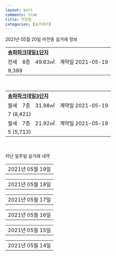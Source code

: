 ```yaml
---
layout: post
comments: true
title: 마천동
categories: [실거래가]
---
```


2021년 05월 20일 마천동 실거래 정보

<table>
  <tr>
    <td colspan="4" style="font-weight: bold;"><a href="https://search.naver.com/search.naver?query=송파파크데일1단지">송파파크데일1단지</a></td>
  </tr>
    
  <tr>
    <td>전세</td>
    <td>8층</td>
    <td>49.63㎡</td>
    <td>계약일 2021-05-19</td>
  </tr>
  <tr>
    <td colspan="4">9,389</td>
  </tr>
    
</table>
<br>
<table>
  <tr>
    <td colspan="4" style="font-weight: bold;"><a href="https://search.naver.com/search.naver?query=송파파크데일3단지">송파파크데일3단지</a></td>
  </tr>
    
  <tr>
    <td>월세</td>
    <td>7층</td>
    <td>31.98㎡</td>
    <td>계약일 2021-05-19</td>
  </tr>
  <tr>
    <td colspan="4">7 (8,421)</td>
  </tr>
    
  <tr>
    <td>월세</td>
    <td>7층</td>
    <td>21.92㎡</td>
    <td>계약일 2021-05-19</td>
  </tr>
  <tr>
    <td colspan="4">5 (5,713)</td>
  </tr>
    
</table>
    
<div style="margin-top: 50px; margin-bottom: 13px">지난 일주일 실거래 내역</div>

  <table style="width: 100%; margin-bottom: 1px">
      <tr class="header">
        <td>2021년 05월 19일</td>
      </tr>
      <tr class="child" style="display: none">
        <td>
            
        <table>
          <tr>
            <td colspan="4" style="font-weight: bold;"><a href="https://search.naver.com/search.naver?query=송파파크데일1단지">송파파크데일1단지</a></td>
          </tr>

          <tr>
            <td>전세</td>
            <td>15층</td>
            <td>59.91㎡</td>
            <td>계약일 2021-04-29</td>
          </tr>
          <tr>
            <td colspan="4">12,985</td>
          </tr>
    
          <tr>
            <td>전세</td>
            <td>4층</td>
            <td>49.63㎡</td>
            <td>계약일 2021-05-18</td>
          </tr>
          <tr>
            <td colspan="4">9,389</td>
          </tr>
    
        </table>
        <table style="margin-top: 5px">
          <tr>
            <td colspan="4" style="font-weight: bold;"><a href="https://search.naver.com/search.naver?query=송파파크데일3단지">송파파크데일3단지</a></td>
          </tr>
    
          <tr>
            <td>월세</td>
            <td>2층</td>
            <td>21.92㎡</td>
            <td>계약일 2021-05-18</td>
          </tr>
          <tr>
            <td colspan="4">5 (5,713)</td>
          </tr>
    
          <tr>
            <td>월세</td>
            <td>2층</td>
            <td>21.92㎡</td>
            <td>계약일 2021-05-18</td>
          </tr>
          <tr>
            <td colspan="4">5 (5,713)</td>
          </tr>
    
          <tr>
            <td>월세</td>
            <td>4층</td>
            <td>21.92㎡</td>
            <td>계약일 2021-05-18</td>
          </tr>
          <tr>
            <td colspan="4">5 (5,713)</td>
          </tr>
    
          <tr>
            <td>월세</td>
            <td>2층</td>
            <td>21.92㎡</td>
            <td>계약일 2021-05-18</td>
          </tr>
          <tr>
            <td colspan="4">5 (5,713)</td>
          </tr>
    
          <tr>
            <td>월세</td>
            <td>2층</td>
            <td>21.92㎡</td>
            <td>계약일 2021-05-18</td>
          </tr>
          <tr>
            <td colspan="4">5 (5,713)</td>
          </tr>
    
          <tr>
            <td>월세</td>
            <td>4층</td>
            <td>21.92㎡</td>
            <td>계약일 2021-05-18</td>
          </tr>
          <tr>
            <td colspan="4">5 (5,713)</td>
          </tr>
    
          <tr>
            <td>월세</td>
            <td>5층</td>
            <td>21.92㎡</td>
            <td>계약일 2021-05-18</td>
          </tr>
          <tr>
            <td colspan="4">5 (5,713)</td>
          </tr>
    
          <tr>
            <td>월세</td>
            <td>5층</td>
            <td>31.98㎡</td>
            <td>계약일 2021-05-18</td>
          </tr>
          <tr>
            <td colspan="4">29 (3,234)</td>
          </tr>
    
          <tr>
            <td>월세</td>
            <td>4층</td>
            <td>21.92㎡</td>
            <td>계약일 2021-05-18</td>
          </tr>
          <tr>
            <td colspan="4">16 (4,282)</td>
          </tr>
    
          <tr>
            <td>월세</td>
            <td>5층</td>
            <td>21.92㎡</td>
            <td>계약일 2021-05-18</td>
          </tr>
          <tr>
            <td colspan="4">14 (3,893)</td>
          </tr>
    
          <tr>
            <td>월세</td>
            <td>5층</td>
            <td>31.98㎡</td>
            <td>계약일 2021-05-18</td>
          </tr>
          <tr>
            <td colspan="4">14 (7,021)</td>
          </tr>
    
          <tr>
            <td>월세</td>
            <td>3층</td>
            <td>21.92㎡</td>
            <td>계약일 2021-05-18</td>
          </tr>
          <tr>
            <td colspan="4">12 (3,244)</td>
          </tr>
    
        </table>
    
        </td>
      </tr>
  </table>
    
  <table style="width: 100%; margin-bottom: 1px">
      <tr class="header">
        <td>2021년 05월 18일</td>
      </tr>
      <tr class="child" style="display: none">
        <td>
            
        <table>
          <tr>
            <td colspan="4" style="font-weight: bold;"><a href="https://search.naver.com/search.naver?query=송파파크데일1단지">송파파크데일1단지</a></td>
          </tr>

          <tr>
            <td>월세</td>
            <td>4층</td>
            <td>49.63㎡</td>
            <td>계약일 2021-05-17</td>
          </tr>
          <tr>
            <td colspan="4">21 (5,558)</td>
          </tr>
    
        </table>
        <table style="margin-top: 5px">
          <tr>
            <td colspan="4" style="font-weight: bold;"><a href="https://search.naver.com/search.naver?query=송파파크데일2단지">송파파크데일2단지</a></td>
          </tr>
    
          <tr>
            <td>월세</td>
            <td>1층</td>
            <td>49.6㎡</td>
            <td>계약일 2021-05-17</td>
          </tr>
          <tr>
            <td colspan="4">23 (5,494)</td>
          </tr>
    
          <tr>
            <td>월세</td>
            <td>5층</td>
            <td>49.63㎡</td>
            <td>계약일 2021-05-17</td>
          </tr>
          <tr>
            <td colspan="4">19 (6,135)</td>
          </tr>
    
          <tr>
            <td>전세</td>
            <td>6층</td>
            <td>39.96㎡</td>
            <td>계약일 2021-05-17</td>
          </tr>
          <tr>
            <td colspan="4">7,096</td>
          </tr>
    
          <tr>
            <td>전세</td>
            <td>10층</td>
            <td>84.13㎡</td>
            <td>계약일 2021-05-13</td>
          </tr>
          <tr>
            <td colspan="4">50,000</td>
          </tr>
    
        </table>
        <table style="margin-top: 5px">
          <tr>
            <td colspan="4" style="font-weight: bold;"><a href="https://search.naver.com/search.naver?query=송파파크데일3단지">송파파크데일3단지</a></td>
          </tr>
    
          <tr>
            <td>월세</td>
            <td>7층</td>
            <td>31.98㎡</td>
            <td>계약일 2021-05-17</td>
          </tr>
          <tr>
            <td colspan="4">7 (8,421)</td>
          </tr>
    
          <tr>
            <td>월세</td>
            <td>3층</td>
            <td>21.92㎡</td>
            <td>계약일 2021-03-24</td>
          </tr>
          <tr>
            <td colspan="4">6 (5,196)</td>
          </tr>
    
        </table>
    
        </td>
      </tr>
  </table>
    
  <table style="width: 100%; margin-bottom: 1px">
      <tr class="header">
        <td>2021년 05월 17일</td>
      </tr>
      <tr class="child" style="display: none">
        <td>
            
        <table>
          <tr>
            <td colspan="4" style="font-weight: bold;"><a href="https://search.naver.com/search.naver?query=실거래정보없음">실거래정보없음</a></td>
          </tr>

        </table>
    
        </td>
      </tr>
  </table>
    
  <table style="width: 100%; margin-bottom: 1px">
      <tr class="header">
        <td>2021년 05월 16일</td>
      </tr>
      <tr class="child" style="display: none">
        <td>
            
        <table>
          <tr>
            <td colspan="4" style="font-weight: bold;"><a href="https://search.naver.com/search.naver?query=실거래정보없음">실거래정보없음</a></td>
          </tr>

        </table>
    
        </td>
      </tr>
  </table>
    
  <table style="width: 100%; margin-bottom: 1px">
      <tr class="header">
        <td>2021년 05월 15일</td>
      </tr>
      <tr class="child" style="display: none">
        <td>
            
        <table>
          <tr>
            <td colspan="4" style="font-weight: bold;"><a href="https://search.naver.com/search.naver?query=마천금호어울림1차아파트">마천금호어울림1차아파트</a></td>
          </tr>

          <tr>
            <td>월세</td>
            <td>1층</td>
            <td>81.18㎡</td>
            <td>계약일 2021-05-13</td>
          </tr>
          <tr>
            <td colspan="4">120 (12,000)</td>
          </tr>
    
        </table>
        <table style="margin-top: 5px">
          <tr>
            <td colspan="4" style="font-weight: bold;"><a href="https://search.naver.com/search.naver?query=송파파크데일1단지">송파파크데일1단지</a></td>
          </tr>
    
          <tr>
            <td>전세</td>
            <td>3층</td>
            <td>59.91㎡</td>
            <td>계약일 2021-05-14</td>
          </tr>
          <tr>
            <td colspan="4">36,750</td>
          </tr>
    
        </table>
    
        </td>
      </tr>
  </table>
    
  <table style="width: 100%; margin-bottom: 1px">
      <tr class="header">
        <td>2021년 05월 14일</td>
      </tr>
      <tr class="child" style="display: none">
        <td>
            
        <table>
          <tr>
            <td colspan="4" style="font-weight: bold;"><a href="https://search.naver.com/search.naver?query=송파파크데일2단지">송파파크데일2단지</a></td>
          </tr>

          <tr>
            <td>월세</td>
            <td>1층</td>
            <td>39.96㎡</td>
            <td>계약일 2021-05-13</td>
          </tr>
          <tr>
            <td colspan="4">23 (2,907)</td>
          </tr>
    
        </table>
    
        </td>
      </tr>
  </table>
    

